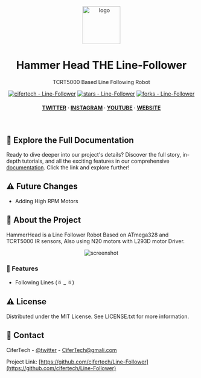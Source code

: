 <div align="center">

  <img src="https://user-images.githubusercontent.com/62047147/195847997-97553030-3b79-4643-9f2c-1f04bba6b989.png" alt="logo" width="100" height="auto" />
  <h1>Hammer Head THE Line-Follower</h1>
   
  <p>
    TCRT5000 Based Line Following Robot
  </p>
   

 
<!-- Badges -->

<a href="https://github.com/cifertech/Line-Follower" title="Go to GitHub repo"><img src="https://img.shields.io/static/v1?label=cifertech&message=Line-Follower&color=purple&logo=github" alt="cifertech - Line-Follower"></a>
<a href="https://github.com/cifertech/Line-Follower"><img src="https://img.shields.io/github/stars/cifertech/Line-Follower?style=social" alt="stars - Line-Follower"></a>
<a href="https://github.com/cifertech/Line-Follower"><img src="https://img.shields.io/github/forks/cifertech/Line-Follower?style=social" alt="forks - Line-Follower"></a>
   
<h4>
    <a href="https://twitter.com/techcifer">TWITTER</a>
  <span> · </span>
    <a href="https://www.instagram.com/cifertech/">INSTAGRAM</a>
  <span> · </span>
    <a href="https://www.youtube.com/c/techcifer">YOUTUBE</a>
  <span> · </span>
    <a href="https://cifertech.net/">WEBSITE</a>
  </h4>
</div> 
 
<br />


## 📖 Explore the Full Documentation

Ready to dive deeper into our project's details? Discover the full story, in-depth tutorials, and all the exciting features in our comprehensive [documentation](https://cifertech.net/esp32-div-your-swiss-army-knife-for-wireless-networks/). Click the link and explore further!


## ⚠ Future Changes
- Adding High RPM Motors
  

<!-- About the Project -->
## :star2: About the Project
HammerHead is a Line Follower Robot Based on ATmega328 and TCRT5000 IR sensors, Also using N20 motors with L293D motor Driver.


<div align="center"> 
  <img src="https://github.com/cifertech/Line-Follower/assets/62047147/4e47bff0-b196-434d-8f25-07b53ef120c7" alt="screenshot" width="Auto" height="Auto" />
</div>


<!-- Features -->
### :dart: Features

- Following Lines (ㆆ _ ㆆ)


<!-- License --> 
## :warning: License
 
Distributed under the MIT License. See LICENSE.txt for more information.


<!-- Contact -->
## :handshake: Contact 

CiferTech - [@twitter](https://twitter.com/techcifer) - CiferTech@gmali.com

Project Link: [https://github.com/cifertech/Line-Follower](https://github.com/cifertech/Line-Follower)
